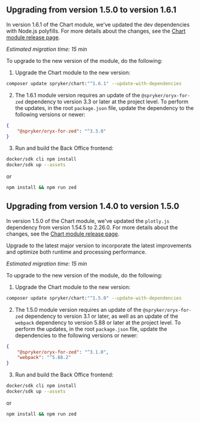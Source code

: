 ## Upgrading from version 1.5.0 to version 1.6.1

In version 1.6.1 of the Chart module, we've updated the dev dependencies with Node.js polyfills. For more details about the changes, see the [Chart module release page](https://github.com/spryker/chart/releases).

*Estimated migration time: 15 min*

To upgrade to the new version of the module, do the following:

1. Upgrade the Chart module to the new version:

```bash
composer update spryker/chart:"^1.6.1" --update-with-dependencies
```

2. The 1.6.1 module version requires an update of the `@spryker/oryx-for-zed` dependency to version 3.3 or later at the project level.
   To perform the updates, in the root `package.json` file, update the dependency to the following versions or newer:

```json
{
    "@spryker/oryx-for-zed": "^3.3.0"
}
```

3. Run and build the Back Office frontend:

```bash
docker/sdk cli npm install
docker/sdk up --assets
```

or

```bash
npm install && npm run zed
```

## Upgrading from version 1.4.0 to version 1.5.0

In version 1.5.0 of the Chart module, we've updated the `plotly.js` dependency from version 1.54.5 to 2.26.0. For more details about the changes, see the [Chart module release page](https://github.com/spryker/chart/releases).

Upgrade to the latest major version to incorporate the latest improvements and optimize both runtime and processing performance.


*Estimated migration time: 15 min*

To upgrade to the new version of the module, do the following:

1. Upgrade the Chart module to the new version:

```bash
composer update spryker/chart:"^1.5.0" --update-with-dependencies
```

2. The 1.5.0 module version requires an update of the `@spryker/oryx-for-zed` dependency to version 3.1 or later, as well as an update of the `webpack` dependency to version 5.88 or later at the project level. 
To perform the updates, in the root `package.json` file, update the dependencies to the following versions or newer:

```json
{
    "@spryker/oryx-for-zed": "^3.1.0",
    "webpack": "^5.88.2"
}
```

3. Run and build the Back Office frontend:

```bash
docker/sdk cli npm install
docker/sdk up --assets
```

or

```bash
npm install && npm run zed
```
